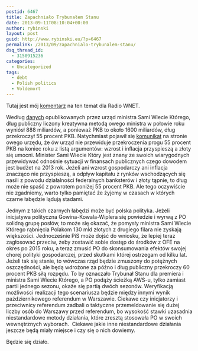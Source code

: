 ```yaml
---
postid: 6467
title: Zapachniało Trybunałem Stanu
date: 2013-09-11T08:10:04+00:00
author: rybinski
layout: post
guid: http://www.rybinski.eu/?p=6467
permalink: /2013/09/zapachnialo-trybunalem-stanu/
dsq_thread_id:
  - 3150915236
categories:
  - Uncategorized
tags:
  - debt
  - Polish politics
  - Voldemort
---
```

Tutaj jest mój [komentarz](http://www.radiownet.pl/publikacje/co-wymysli-rostowski) na ten temat dla Radio WNET.

Według [danych](http://www.ekonomia.rp.pl/artykul/1046650-Dlug-przekroczyl-55-proc--PKB.html) opublikowanych przez urząd ministra Sami Wiecie Którego, dług publiczny liczony kreatywna metodą owego ministra w połowie roku wyniósł 888 miliardów, a ponieważ PKB to około 1600 miliardów, dług przekroczył 55 procent PKB. Natychmiast pojawił się [komunikat](http://www.mf.gov.pl/ministerstwo-finansow/wiadomosci/komunikaty/-/asset_publisher/2UWl/content/komunikat-ministerstwa-finansow-4?redirect=http%3A%2F%2Fwww.mf.gov.pl%2Fministerstwo-finansow%3Fp_p_id%3D101_INSTANCE_dNH3%26p_p_lifecycle%3D0%26p_p_state%3Dnormal%26p_p_mode%3Dview%26p_p_col_id%3D_118_INSTANCE_9Jwz__column-2%26p_p_col_count%3D1) na stronie owego urzędu, że ów urząd nie przewiduje przekroczenia progu 55 procent PKB na koniec roku z listą argumentów: wzrost i inflacja przyspieszą a złoty się umocni. Minister Sami Wiecie Który jest znany ze swoich wiarygodnych przewidywać odnośnie sytuacji w finansach publicznych czego dowodem jest budżet na 2013 rok. Jeżeli ani wzrost gospodarczy ani inflacja znacząco nie przyspieszą, a odpływ kapitału z rynków wschodzących się nasili z powodu działalności federalnych banksterów i złoty tąpnie, to dług może nie spaść z powrotem poniżej 55 procent PKB. Ale tego oczywiście nie zgadniemy, warto tylko pamiętać że żyjemy w czasach w których czarne łabędzie lądują stadami.

Jednym z takich czarnych łabędzi może być polska polityka. Jeżeli inicjatywa polityczna Gowina-Kowala-Wiplera się powiedzie i wyrwą z PO solidną grupę posłów, to może się okazać, że pomysły ministra Sami Wiecie Którego rąbnięcia Polakom 130 mld złotych z drugiego filara nie zyskają większości. Jednocześnie PiS może dojść do wniosku, że lepiej teraz zagłosować przeciw, żeby zostawić sobie dostęp do środków z OFE na okres po 2015 roku, a teraz zmusić PO do skonsumowania efektów swojej chorej polityki gospodarczej, przed skutkami której ostrzegam od kilku lat. Jeżeli tak się stanie, to wówczas rząd będzie zmuszony do potężnych oszczędności, ale będą wdrożone za późno i dług publiczny przekroczy 60 procent PKB siłą rozpędu. To by oznaczało Trybunał Stanu dla premiera i ministra Sami Wiecie Którego, a PO podąży ścieżką AWS-u, tylko zamiast partii jednego sezonu, okaże się partią dwóch sezonów. Weryfikacją możliwości realizacji tego scenariusza będzie między innymi wynik październikowego referendum w Warszawie. Ciekawe czy inicjatorzy i przeciwnicy referendum zadbali o taktyczne przemeldowanie się dużej liczby osób do Warszawy przed referendum, bo wysokość stawki uzasadnia niestandardowe metody działania, które zresztą stosowała PO w swoich wewnętrznych wyborach.  Ciekawe jakie inne niestandardowe działania jeszcze będą miały miejsce i czy się o nich dowiemy.

Będzie się działo.
